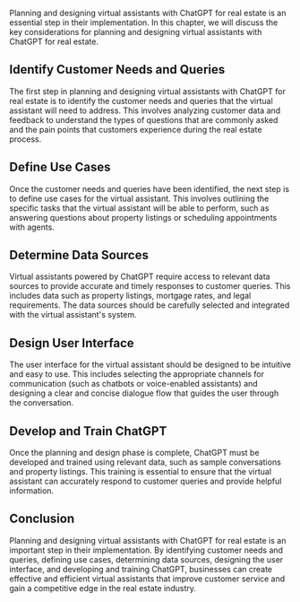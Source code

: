 
Planning and designing virtual assistants with ChatGPT for real estate is an essential step in their implementation. In this chapter, we will discuss the key considerations for planning and designing virtual assistants with ChatGPT for real estate.

Identify Customer Needs and Queries
-----------------------------------

The first step in planning and designing virtual assistants with ChatGPT for real estate is to identify the customer needs and queries that the virtual assistant will need to address. This involves analyzing customer data and feedback to understand the types of questions that are commonly asked and the pain points that customers experience during the real estate process.

Define Use Cases
----------------

Once the customer needs and queries have been identified, the next step is to define use cases for the virtual assistant. This involves outlining the specific tasks that the virtual assistant will be able to perform, such as answering questions about property listings or scheduling appointments with agents.

Determine Data Sources
----------------------

Virtual assistants powered by ChatGPT require access to relevant data sources to provide accurate and timely responses to customer queries. This includes data such as property listings, mortgage rates, and legal requirements. The data sources should be carefully selected and integrated with the virtual assistant's system.

Design User Interface
---------------------

The user interface for the virtual assistant should be designed to be intuitive and easy to use. This includes selecting the appropriate channels for communication (such as chatbots or voice-enabled assistants) and designing a clear and concise dialogue flow that guides the user through the conversation.

Develop and Train ChatGPT
-------------------------

Once the planning and design phase is complete, ChatGPT must be developed and trained using relevant data, such as sample conversations and property listings. This training is essential to ensure that the virtual assistant can accurately respond to customer queries and provide helpful information.

Conclusion
----------

Planning and designing virtual assistants with ChatGPT for real estate is an important step in their implementation. By identifying customer needs and queries, defining use cases, determining data sources, designing the user interface, and developing and training ChatGPT, businesses can create effective and efficient virtual assistants that improve customer service and gain a competitive edge in the real estate industry.

